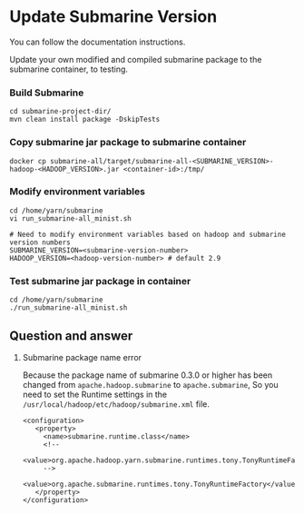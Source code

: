 <!--
Licensed under the Apache License, Version 2.0 (the "License");
you may not use this file except in compliance with the License.
You may obtain a copy of the License at

http://www.apache.org/licenses/LICENSE-2.0

Unless required by applicable law or agreed to in writing, software
distributed under the License is distributed on an "AS IS" BASIS,
WITHOUT WARRANTIES OR CONDITIONS OF ANY KIND, either express or implied.
See the License for the specific language governing permissions and
limitations under the License.
-->

# Update Submarine Version

You can follow the documentation instructions.

Update your own modified and compiled submarine package to the submarine container, to testing.

### Build Submarine

```
cd submarine-project-dir/
mvn clean install package -DskipTests
```

### Copy submarine jar package to submarine container

```
docker cp submarine-all/target/submarine-all-<SUBMARINE_VERSION>-hadoop-<HADOOP_VERSION>.jar <container-id>:/tmp/
```

### Modify environment variables

```
cd /home/yarn/submarine
vi run_submarine-all_minist.sh

# Need to modify environment variables based on hadoop and submarine version numbers
SUBMARINE_VERSION=<submarine-version-number>
HADOOP_VERSION=<hadoop-version-number> # default 2.9
```

### Test submarine jar package in container

```
cd /home/yarn/submarine
./run_submarine-all_minist.sh
```

## Question and answer

1. Submarine package name error

   Because the package name of submarine 0.3.0 or higher has been changed from `apache.hadoop.submarine` to `apache.submarine`, So you need to set the Runtime settings in the `/usr/local/hadoop/etc/hadoop/submarine.xml` file.

   ```
   <configuration>
      <property>
        <name>submarine.runtime.class</name>
        <!--
        <value>org.apache.hadoop.yarn.submarine.runtimes.tony.TonyRuntimeFactory</value>
        -->
        <value>org.apache.submarine.runtimes.tony.TonyRuntimeFactory</value>
      </property>
   </configuration>
   ```

